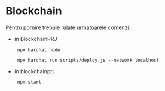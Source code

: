# Blockchain
 
Pentru pornire trebuie rulate urmatoarele comenzi:
- in BlockchainPRJ
  
       npx hardhat node
  
       npx hardhat run scripts/deploy.js --network localhost
- in blockchainprj
  
       npm start
